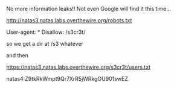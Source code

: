 No more information leaks!! Not even Google will find it this time...

http://natas3.natas.labs.overthewire.org/robots.txt

User-agent: *
Disallow: /s3cr3t/


so we get a dir at /s3 whatever

and then 

https://natas3.natas.labs.overthewire.org/s3cr3t/users.txt

natas4:Z9tkRkWmpt9Qr7XrR5jWRkgOU901swEZ
